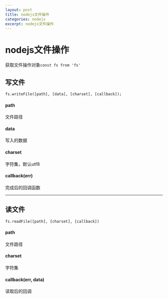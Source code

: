 ```yaml
---
layout: post
title: nodejs文件操作
categories: nodejs
excerpt: nodejs文件操作
---
```

# nodejs文件操作

获取文件操作对象`const fs from 'fs'`

## 写文件
`fs.writeFile([path], [data], [charset], [callback]);`

#### path
文件路径

#### data
写入的数据

#### charset
字符集，默认utf8

#### callback(err)
完成后的回调函数

--------------------------------------------------------

## 读文件
`fs.readFile([path], [charset], [callback])`

#### path
文件路径

#### charset
字符集

#### callback(err, data)
读取后的回调

